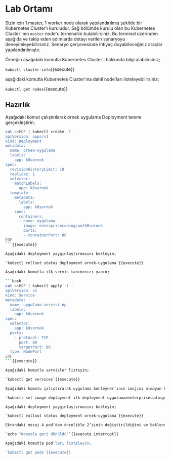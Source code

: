 # Lab Ortamı

Sizin için 1 master, 1 worker node olarak yapılandırılmış şekilde bir Kubernetes Cluster'ı kuruludur. Sağ bölümde kurulu olan bu Kubernetes Cluster'ının `master` node'u terminalini bulabilirsiniz. Bu terminal üzerinden aşağıda ve takip eden adımlarda detayı verilen senaryoyu deneyimleyebilirsiniz. Senaryo çerçevesinde ihtiyaç duyabileceğiniz araçlar yapılandırılmıştır.

Örneğin aşağıdaki komutla Kubernetes Cluster'ı hakkında bilgi alabilirsiniz;

`kubectl cluster-info`{{execute}}

aşağıdaki komutla Kubernetes Cluster'ına dahil node'ları listeleyebilirsiniz;

`kubectl get nodes`{{execute}}

## Hazırlık

Aşağıdaki komut çalıştırılarak örnek uygulama Deployment tanımı gerçekleştirin;

```bash
cat <<EOF | kubectl create -f -
apiVersion: apps/v1
kind: Deployment
metadata:
  name: ornek-uygulama
  labels:
    app: k8sornek
spec:
  revisionHistoryLimit: 10
  replicas: 1
  selector:
    matchLabels:
      app: k8sornek
  template:
    metadata:
      labels:
        app: k8sornek
    spec:
      containers:
      - name: uygulama
        image: enterprisecodingcom/k8sornek
        ports:
        - containerPort: 80
EOF
```{{execute}}

Aşağıdaki deployment yaygınlaştırmasını bekleyin;

`kubectl rollout status deployment ornek-uygulama`{{execute}}

Aşağıdaki komutla ilk servis tanımınızı yapın;

```bash
cat <<EOF | kubectl apply -f -
apiVersion: v1
kind: Service
metadata:
  name: uygulama-servisi-np
  labels:
    app: k8sornek
spec:
  selector:
    app: k8sornek
  ports:
    - protocol: TCP
      port: 80
      targetPort: 80
  type: NodePort
EOF
```{{execute}}

Aşağıdaki komutla servisler listeyin;

`kubectl get services`{{execute}}

Aşağıdaki komutu çalıştırarak uygulama konteyner’ının imajını olmayan bir imaj ile değiştirin;

`kubectl set image deployment ilk-deployment uygulama=enterprisecodingcom/k8sornek:v6 --record`{{execute}}

Aşağıdaki deployment yaygınlaştırmasını bekleyin;

`kubectl rollout status deployment ornek-uygulama`{{execute}}

Ekrandaki mesaj 4 pod’dan öncelikle 2’sinin değiştirildiğini ve beklendiğini belirtmekte. <kbd>Ctrl</kbd>+<kbd>C</kbd> ile bu ekrandan çıkabilirsiniz.

`echo "Konsola geri dönüldü"`{{execute interrupt}}

Aşağıdaki komutla pod'ları listeleyin;

`kubectl get pods`{{execute}}